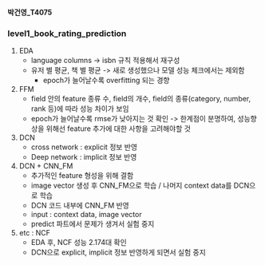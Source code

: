 #### 박건영_T4075
### level1_book_rating_prediction

1. EDA
    - language columns -> isbn 규칙 적용해서 재구성
    - 유저 별 평균, 책 별 평균 -> 새로 생성했으나 모델 성능 체크에서는 제외함
        * epoch가 늘어날수록 overfitting 되는 경향
2. FFM
    - field 안의 feature 종류 수, field의 개수, field의 종류(category, number, rank 등)에 따라 성능 차이가 보임
    - epoch가 늘어날수록 rmse가 낮아지는 것 확인 -> 한계점이 분명하여, 성능향상을 위해선 feature 추가에 대한 사항을 고려해야할 것
3. DCN
    - cross network : explicit 정보 반영
    - Deep network : implicit 정보 반영
4. DCN + CNN_FM
    - 추가적인 feature 형성을 위해 결함
    - image vector 생성 후 CNN_FM으로 학습 / 나머지 context data를 DCN으로 학습
    - DCN 코드 내부에 CNN_FM 반영
    - input : context data, image vector 
    - predict 파트에서 문제가 생겨서 실험 중지
5. etc : NCF
    - EDA 후, NCF 성능 2.174대 확인
    - DCN으로 explicit, implicit 정보 반영하게 되면서 실험 중지
    